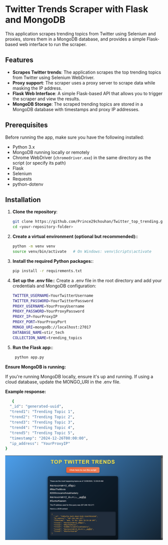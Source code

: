 # Twitter Trends Scraper with Flask and MongoDB

This application scrapes trending topics from Twitter using Selenium and proxies, stores them in a MongoDB database, and provides a simple Flask-based web interface to run the scraper.

## Features

- **Scrapes Twitter trends**: The application scrapes the top trending topics from Twitter using Selenium WebDriver.
- **Proxy support**: The scraper uses a proxy server to scrape data while masking the IP address.
- **Flask Web Interface**: A simple Flask-based API that allows you to trigger the scraper and view the results.
- **MongoDB Storage**: The scraped trending topics are stored in a MongoDB database with timestamps and proxy IP addresses.

## Prerequisites

Before running the app, make sure you have the following installed:

- Python 3.x
- MongoDB running locally or remotely
- Chrome WebDriver (`chromedriver.exe`) in the same directory as the script (or specify its path)
- Flask
- Selenium
- Requests
- python-dotenv

## Installation

1. **Clone the repository**:

   ```bash
   git clone https://github.com/Prince29chouhan/Twitter_top_trending.git
   cd <your-repository-folder>
   ```

2. **Create a virtual environment (optional but recommended):**:

   ```bash
   python -m venv venv
   source venv/bin/activate   # On Windows: venv\Scripts\activate

   ```

3. **Install the required Python packages:**:

   ```bash
   pip install -r requirements.txt

   ```

4. **Set up the .env file:**:
   Create a .env file in the root directory and add your credentials and MongoDB configuration:

   ```bash
   TWITTER_USERNAME=YourTwitterUsername
   TWITTER_PASSWORD=YourTwitterPassword
   PROXY_USERNAME=YourProxyUsername
   PROXY_PASSWORD=YourProxyPassword
   PROXY_IP=YourProxyIP
   PROXY_PORT=YourProxyPort
   MONGO_URI=mongodb://localhost:27017
   DATABASE_NAME=stir_tech
   COLLECTION_NAME=trending_topics

   ```

5. **Run the Flask app:**:

   ```bash
    python app.py

   ```

**Ensure MongoDB is running:**

If you're running MongoDB locally, ensure it's up and running.
If using a cloud database, update the MONGO_URI in the .env file.

**Example response:**

```bash
   {
  "_id": "generated-uuid",
  "trend1": "Trending Topic 1",
  "trend2": "Trending Topic 2",
  "trend3": "Trending Topic 3",
  "trend4": "Trending Topic 4",
  "trend5": "Trending Topic 5",
  "timestamp": "2024-12-26T00:00:00",
  "ip_address": "YourProxyIP"
}


```

![alt text](image.png)